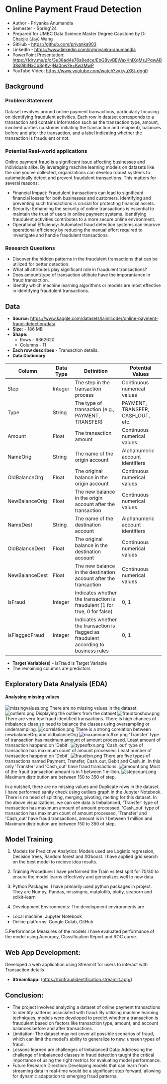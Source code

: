 # Online Payment Fraud Detection

- Author - Priyanka Anumandla
- Semester - Spring'24
- Prepared for UMBC Data Science Master Degree Capstone by Dr Chaojie (Jay) Wang
- GitHub - https://github.com/priyanka903
- LinkedIn - https://www.linkedin.com/in/priyanka-anumandla
- PowerPoint Presentation: https://1drv.ms/p/c/3e38ad4e76a9edce/EbG8vvBEWaxKhlXqMsJPqwAB38s0jblNxCb8qKv-jNa0nw?e=KwzMwP 
- YouTube Video: https://www.youtube.com/watch?v=kyuX8t-dgg0


## Background
### Problem Statement
Dataset revolves around online payment transactions, particularly focusing on identifying fraudulent activities. Each row in dataset corresponds to a transaction and contains information such as the transaction type, amount, involved parties (customer initiating the transaction and recipient), balances before and after the transaction, and a label indicating whether the transaction is fraudulent or not.

### Potential Real-world applications
Online payment fraud is a significant issue affecting businesses and individuals alike. By leveraging machine learning models on datasets like the one you've collected, organizations can develop robust systems to automatically detect and prevent fraudulent transactions. This matters for several reasons:
- Financial Impact: Fraudulent transactions can lead to significant financial losses for both businesses and customers. Identifying and preventing such transactions is crucial for protecting financial assets.
- Security: Enhancing the security of online transactions is essential to maintain the trust of users in online payment systems. Identifying fraudulent activities contributes to a more secure online environment.
- Operational Efficiency: Automated fraud detection systems can improve operational efficiency by reducing the manual effort required to investigate and handle fraudulent transactions.

### Research Questions
- Discover the hidden patterns in the fraudulent transactions that can be utilized for better detection.
- What all attributes play significant role in fraudulent transactions?
- Does amount/type of transaction attibute have the imporantance in fraud transaction.
- Identify which machine learning algorithms or models are most effective in identifying fraudulent transactions.

## Data 
- **Source:** https://www.kaggle.com/datasets/jainilcoder/online-payment-fraud-detection/data
- **Size:** - 186 MB
- **Shape:** 
  - Rows - 6362620
  - Columns - 11
- **Each row describes** - Transaction details.
- **Data Dictionary**

| Column          | Data Type | Definition                                            | Potential Values                                      |
|-----------------|-----------|-------------------------------------------------------|--------------------------------------------------------|
| Step            | Integer   | The step in the transaction process                    | Continuous numerical values                           |
| Type            | String    | The type of transaction (e.g., PAYMENT, TRANSFER)      | PAYMENT, TRANSFER, CASH_OUT, etc.                       |
| Amount          | Float     | The transaction amount                                 | Continuous numerical values                           |
| NameOrig        | String    | The name of the origin account                         | Alphanumeric account identifiers                      |
| OldBalanceOrg   | Float     | The original balance in the origin account             | Continuous numerical values                           |
| NewBalanceOrig   | Float     | The new balance in the origin account after the transaction | Continuous numerical values                   |
| NameDest        | String    | The name of the destination account                    | Alphanumeric account identifiers                      |
| OldBalanceDest   | Float     | The original balance in the destination account        | Continuous numerical values                           |
| NewBalanceDest   | Float     | The new balance in the destination account after the transaction | Continuous numerical values                   |
| IsFraud         | Integer   | Indicates whether the transaction is fraudulent (1 for true, 0 for false) | 0, 1                                               |
| IsFlaggedFraud  | Integer   | Indicates whether the transaction is flagged as fraudulent according to business rules | 0, 1                                       |

- **Target Variable(s)** - isFraud is Target Variable
- The remaining columns are predictors

## Exploratory Data Analysis (EDA)

#### Analysing missing values
![missingvalues.png](https://github.com/priyanka903/UMBC-DATA606-Capstone/blob/main/docs/Images/missingvalues.png)
There are no missing values in the dataset.
![outliers.png](https://github.com/priyanka903/UMBC-DATA606-Capstone/blob/main/docs/Images/outliers.png)
Displaying the outliers from the dataset
![fraudtxnshow.png](https://github.com/priyanka903/UMBC-DATA606-Capstone/blob/main/docs/Images/fraudtxnshow.png)
There are very few fraud identified transactions. There is high chances of imbalance class so need to balance the classes using oversampling or undersampling.
![correlation.png](https://github.com/priyanka903/UMBC-DATA606-Capstone/blob/main/docs/Images/correlation.png)
There is a strong corelation between newbalanceOrg and oldbalanceOrg
![maxamountoftxn.png](https://github.com/priyanka903/UMBC-DATA606-Capstone/blob/main/docs/Images/maxamountoftxn.png)
'Transfer' type of transaction has maximum amount of amount processed. Least amount of transaction happend on 'Debit'.
![typeoftxn.png](https://github.com/priyanka903/UMBC-DATA606-Capstone/blob/main/docs/Images/typeoftxn.png)
'Cash_out' type of transaction has maximum count of amount processed. Least number of transaction happend on 'Debit'.
![fraudtxn.png](https://github.com/priyanka903/UMBC-DATA606-Capstone/blob/main/docs/Images/fraudtxn.png)
There are five types of transactions named Payment, Transfer, Cash_out, Debit and Cash_in. In this only 'Transfer' and 'Cash_out' have fraud transactions.
![amount.png](https://github.com/priyanka903/UMBC-DATA606-Capstone/blob/main/docs/Images/amount.png)
Most of the fraud transaction amount is in 1 between 1 million.
![stepcount.png](https://github.com/priyanka903/UMBC-DATA606-Capstone/blob/main/docs/Images/stepcount.png)
Maximum distribution are between 150 to 350 of step.

In a nutshell, there are no missing values and Duplicate rows in the dataset. I have performed sanity check using outliers graph in the Jupyter Notebook. There is no need of splitting, merging, pivoting, melting for this dataset. In the above visualizations, we can see data is Imbalanced, 'Transfer' type of transaction has maximum amount of amount processed, 'Cash_out' type of transaction has maximum count of amount processed, 'Transfer' and 'Cash_out' have fraud transactions, amount is in 1 between 1 million and Maximum distribution are between 150 to 350 of step.


## Model Training
1. Models for Predictive Analytics:
Models used are Logistic regression, Decision trees, Random forest and XGboost. I have applied grid search on the best model to recieve idea results.

2. Training Procedure:
I have performed the Train vs test split for 70/30 to ensure the model learns effectively and generalizes well to new data.

3. Python Packages:
I have primarily used python packages in project. They are Numpy, Pandas, missingno, matplotlib, plotly, seaborn and scikit-learn

4. Development Environments:
The development environments are
- Local machine: Jupyter Notebook 
- Online platforms: Google Colab, GitHub

5.Performance Measures of the models
I have evaluated performance of the model using Accuracy, Classification Report and ROC curve.

## Web App Development:
Developed a web application using Streamlit for users to interact with Transaction details
- **Streamliapp:** (https://txnfraudidentification.streamlit.app/)

## Conclusion:

- The project involved analyzing a dataset of online payment transactions to identify patterns associated with fraud. By utilizing machine learning techniques, models were developed to predict whether a transaction is fraudulent based on factors like transaction type, amount, and account balances before and after transactions.
- Limitation: The dataset may not cover all possible scenarios of fraud, which can limit the model's ability to generalize to new, unseen types of fraud.
- Lessons learned are challenges of Imbalanced Data: Addressing the challenge of imbalanced classes in fraud detection taught the critical importance of using the right metrics for evaluating model performance.
- Future Research Direction:  Developing models that can learn from streaming data in real-time would be a significant step forward, allowing for dynamic adaptation to emerging fraud patterns.










































